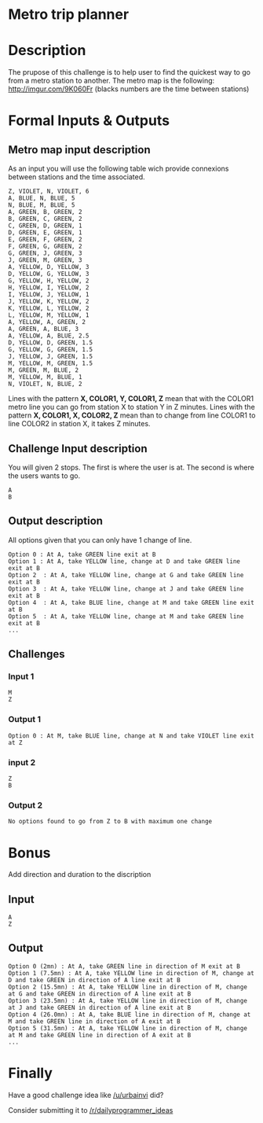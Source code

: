 # Metro trip planner
<div class="md"><h1>Description</h1>
<p>The prupose of this challenge is to help user to find the quickest way to go from a metro station to another.
The metro map is the following: <a href="http://imgur.com/9K060Fr">http://imgur.com/9K060Fr</a> (blacks numbers are the time between stations)</p>
<h1>Formal Inputs &amp; Outputs</h1>
<h2>Metro map input description</h2>
<p>As an input you will use the following table wich provide connexions between stations and the time associated.</p>
<pre><code>Z, VIOLET, N, VIOLET, 6
A, BLUE, N, BLUE, 5
N, BLUE, M, BLUE, 5
A, GREEN, B, GREEN, 2
B, GREEN, C, GREEN, 2
C, GREEN, D, GREEN, 1
D, GREEN, E, GREEN, 1
E, GREEN, F, GREEN, 2
F, GREEN, G, GREEN, 2
G, GREEN, J, GREEN, 3
J, GREEN, M, GREEN, 3
A, YELLOW, D, YELLOW, 3
D, YELLOW, G, YELLOW, 3
G, YELLOW, H, YELLOW, 2
H, YELLOW, I, YELLOW, 2
I, YELLOW, J, YELLOW, 1
J, YELLOW, K, YELLOW, 2
K, YELLOW, L, YELLOW, 2
L, YELLOW, M, YELLOW, 1
A, YELLOW, A, GREEN, 2
A, GREEN, A, BLUE, 3
A, YELLOW, A, BLUE, 2.5
D, YELLOW, D, GREEN, 1.5
G, YELLOW, G, GREEN, 1.5
J, YELLOW, J, GREEN, 1.5
M, YELLOW, M, GREEN, 1.5
M, GREEN, M, BLUE, 2
M, YELLOW, M, BLUE, 1
N, VIOLET, N, BLUE, 2
</code></pre>
<p>Lines with the pattern <strong>X, COLOR1, Y, COLOR1, Z</strong> mean that with the COLOR1 metro line you can go from station X to station Y in Z minutes.
Lines with the pattern <strong>X, COLOR1, X, COLOR2, Z</strong> mean than to change from line COLOR1 to line COLOR2 in station X, it takes Z minutes.</p>
<h2>Challenge Input description</h2>
<p>You will given 2 stops. The first is where the user is at. The second is where the users wants to go.</p>
<pre><code>A
B
</code></pre>
<h2>Output description</h2>
<p>All options given that you can only have 1 change of line.</p>
<pre><code>Option 0 : At A, take GREEN line exit at B
Option 1 : At A, take YELLOW line, change at D and take GREEN line exit at B
Option 2  : At A, take YELLOW line, change at G and take GREEN line exit at B
Option 3  : At A, take YELLOW line, change at J and take GREEN line exit at B
Option 4  : At A, take BLUE line, change at M and take GREEN line exit at B
Option 5  : At A, take YELLOW line, change at M and take GREEN line exit at B
...
</code></pre>
<h2>Challenges</h2>
<h3>Input 1</h3>
<pre><code>M
Z
</code></pre>
<h3>Output 1</h3>
<pre><code>Option 0 : At M, take BLUE line, change at N and take VIOLET line exit at Z
</code></pre>
<h3>input 2</h3>
<pre><code>Z
B
</code></pre>
<h3>Output 2</h3>
<pre><code>No options found to go from Z to B with maximum one change
</code></pre>
<h1>Bonus</h1>
<p>Add direction and duration to the discription</p>
<h2>Input</h2>
<pre><code>A
Z
</code></pre>
<h2>Output</h2>
<pre><code>Option 0 (2mn) : At A, take GREEN line in direction of M exit at B
Option 1 (7.5mn) : At A, take YELLOW line in direction of M, change at D and take GREEN in direction of A line exit at B
Option 2 (15.5mn) : At A, take YELLOW line in direction of M, change at G and take GREEN in direction of A line exit at B
Option 3 (23.5mn) : At A, take YELLOW line in direction of M, change at J and take GREEN in direction of A line exit at B
Option 4 (26.0mn) : At A, take BLUE line in direction of M, change at M and take GREEN line in direction of A exit at B
Option 5 (31.5mn) : At A, take YELLOW line in direction of M, change at M and take GREEN line in direction of A exit at B
...
</code></pre>
<h1>Finally</h1>
<p>Have a good challenge idea like <a href="/u/urbainvi">/u/urbainvi</a> did?</p>
<p>Consider submitting it to <a href="/r/dailyprogrammer_ideas">/r/dailyprogrammer_ideas</a></p>
</div>
